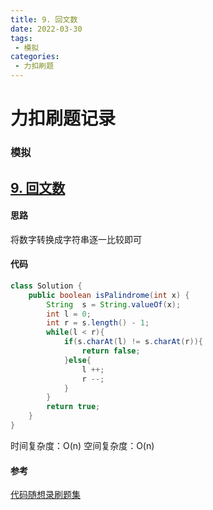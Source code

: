 ```yaml
---
title: 9. 回文数
date: 2022-03-30
tags:
 - 模拟
categories: 
 - 力扣刷题
---
```


# 力扣刷题记录 
### 模拟
## [9. 回文数](https://leetcode-cn.com/problems/palindrome-number/)

#### 思路
将数字转换成字符串逐一比较即可

#### 代码

```java
class Solution {
    public boolean isPalindrome(int x) {
        String  s = String.valueOf(x);
        int l = 0;
        int r = s.length() - 1;
        while(l < r){
            if(s.charAt(l) != s.charAt(r)){
                return false;
            }else{
                l ++;
                r --;
            }
        }
        return true;
    }
}
```
时间复杂度：O(n)
空间复杂度：O(n)

#### 参考
[代码随想录刷题集](https://programmercarl.com/0062.%E4%B8%8D%E5%90%8C%E8%B7%AF%E5%BE%84.html#%E6%80%9D%E8%B7%AF)